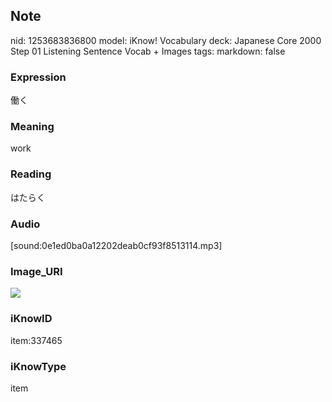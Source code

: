 ## Note
nid: 1253683836800
model: iKnow! Vocabulary
deck: Japanese Core 2000 Step 01 Listening Sentence Vocab + Images
tags: 
markdown: false

### Expression
働く

### Meaning
work

### Reading
はたらく

### Audio
[sound:0e1ed0ba0a12202deab0cf93f8513114.mp3]

### Image_URI
<!DOCTYPE html>
<title></title>
<img src="cb073d28071053b1caad60a422e310c0.jpg">



### iKnowID
item:337465

### iKnowType
item
